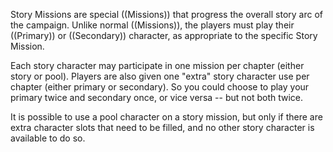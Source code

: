 Story Missions are special ((Missions)) that progress the overall story arc of the campaign.  Unlike normal ((Missions)), the players must play their ((Primary)) or ((Secondary)) character, as appropriate to the specific Story Mission.

Each story character may participate in one mission per chapter (either story or pool). Players are also given one &quot;extra&quot; story character use per chapter (either primary or secondary). So you could choose to play your primary twice and secondary once, or vice versa -- but not both twice.

It is possible to use a pool character on a story mission, but only if there are extra character slots that need to be filled, and no other story character is available to do so.
